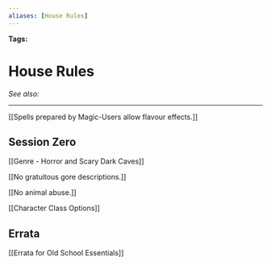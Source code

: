 ```yaml
---
aliases: [House Rules]
---
```


**Tags:** 
# House Rules
*See also:* 
___
[[Spells prepared by Magic-Users allow flavour effects.]]

## Session Zero
[[Genre - Horror and Scary Dark Caves]]

[[No gratuitous gore descriptions.]]

[[No animal abuse.]]

[[Character Class Options]]

## Errata
[[Errata for Old School Essentials]]